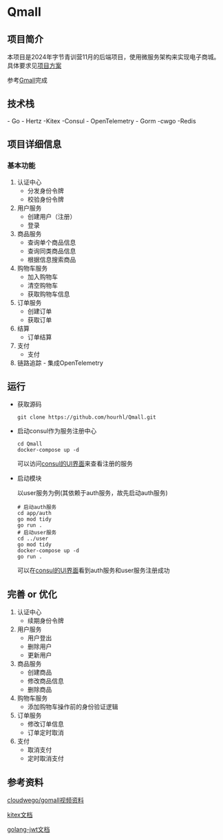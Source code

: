 # Qmall

## 项目简介

本项目是2024年字节青训营11月的后端项目，使用微服务架构来实现电子商城。具体要求见[项目方案](./项目方案.md)

参考[Gmall](https://github.com/cloudwego/biz-demo/tree/main/gomall)完成

## 技术栈
\- Go - Hertz   -Kitex  -Consul   - OpenTelemetry   - Gorm   -cwgo   -Redis

## 项目详细信息
### 基本功能

1. 认证中心
   * 分发身份令牌
   * 校验身份令牌
2. 用户服务
   * 创建用户（注册）
   * 登录
3. 商品服务
   * 查询单个商品信息
   * 查询同类商品信息
   * 根据信息搜索商品
4. 购物车服务
   * 加入购物车
   * 清空购物车
   * 获取购物车信息
5. 订单服务
   * 创建订单
   * 获取订单
6. 结算
   * 订单结算
7. 支付
   * 支付
8. 链路追踪 - 集成OpenTelemetry


## 运行

* 获取源码
   ```shell
   git clone https://github.com/hourhl/Qmall.git
   ```
* 启动consul作为服务注册中心
   ```shell
   cd Qmall
   docker-compose up -d
   ```
  可以访问[consul的UI界面](http://127.0.0.1:8500/ui/dc1)来查看注册的服务
* 启动模块

   以user服务为例(其依赖于auth服务，故先启动auth服务)
   ```shell
   # 启动auth服务
   cd app/auth
   go mod tidy
   go run .
   # 启动user服务
   cd ../user
   go mod tidy
   docker-compose up -d
   go run .
   ```
  可以在[consul的UI界面](http://127.0.0.1:8500/ui/dc1/services)看到auth服务和user服务注册成功


## 完善 or 优化

1. 认证中心
   * 续期身份令牌
2. 用户服务
   * 用户登出
   * 删除用户
   * 更新用户
3. 商品服务
   * 创建商品
   * 修改商品信息
   * 删除商品
4. 购物车服务
   * 添加购物车操作前的身份验证逻辑
5. 订单服务
   * 修改订单信息
   * 订单定时取消
5. 支付
   * 取消支付
   * 定时取消支付



## 参考资料

[cloudwego/gomall视频资料](https://space.bilibili.com/3494360534485730/channel/collectiondetail?sid=2632484)

[kitex文档](https://www.cloudwego.io/zh/docs/kitex/)

[golang-jwt文档](https://pkg.go.dev/github.com/golang-jwt/jwt#section-documentation)



